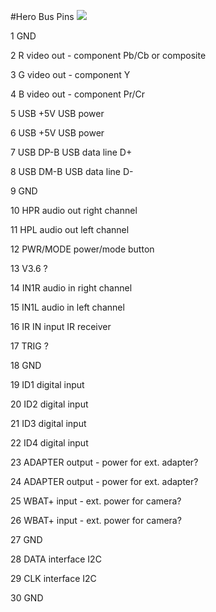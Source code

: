 #Hero Bus Pins
![](http://i.imgur.com/0tArBVY.jpg)

1 GND

2 R video out - component Pb/Cb or composite

3 G video out - component Y

4 B video out - component Pr/Cr

5 USB +5V USB power

6 USB +5V USB power

7 USB DP-B USB data line D+

8 USB DM-B USB data line D-

9 GND

10 HPR audio out right channel

11 HPL audio out left channel

12 PWR/MODE power/mode button

13 V3.6 ?

14 IN1R audio in right channel

15 IN1L audio in left channel

16 IR IN input IR receiver

17 TRIG ?

18 GND

19 ID1 digital input

20 ID2 digital input

21 ID3 digital input

22 ID4 digital input

23 ADAPTER output - power for ext. adapter?

24 ADAPTER output - power for ext. adapter?

25 WBAT+ input - ext. power for camera?

26 WBAT+ input - ext. power for camera?

27 GND

28 DATA interface I2C

29 CLK interface I2C

30 GND
